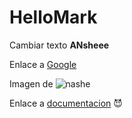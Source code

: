 # HelloMark

Cambiar texto
**ANsheee**

Enlace a [Google](https://www.google.com/)

Imagen de ![nashe](https://1.bp.blogspot.com/-rgm8pHvQUps/V8R_6c75FUI/AAAAAAAACRo/O0TPA4bRsYcNtP5OacBWfNHdIgomtNkhQCLcB/s1600/lanzamiento%2Benanos.jpg)

Enlace a [documentacion](nashe.md)
:smiling_imp: